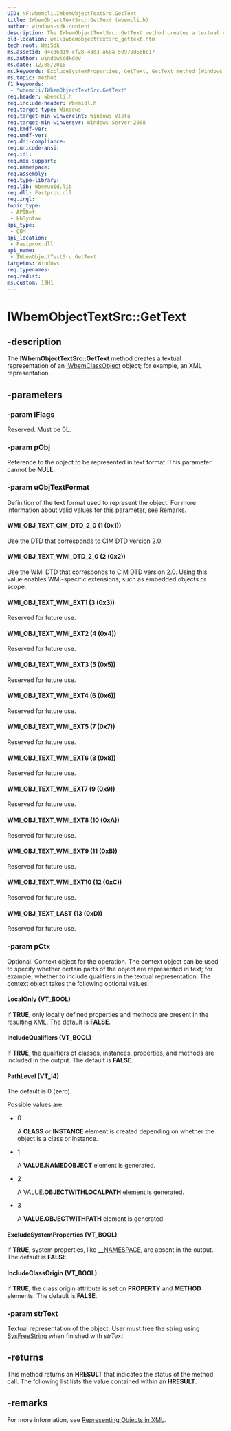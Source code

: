 ```yaml
---
UID: NF:wbemcli.IWbemObjectTextSrc.GetText
title: IWbemObjectTextSrc::GetText (wbemcli.h)
author: windows-sdk-content
description: The IWbemObjectTextSrc::GetText method creates a textual representation of an IWbemClassObject object; for example, an XML representation.
old-location: wmi\iwbemobjecttextsrc_gettext.htm
tech.root: WmiSdk
ms.assetid: d4c36d19-cf28-43d3-a60a-50970d66bc17
ms.author: windowssdkdev
ms.date: 12/05/2018
ms.keywords: ExcludeSystemProperties, GetText, GetText method [Windows Management Instrumentation], GetText method [Windows Management Instrumentation],IWbemObjectTextSrc interface, IWbemObjectTextSrc interface [Windows Management Instrumentation],GetText method, IWbemObjectTextSrc.GetText, IWbemObjectTextSrc::GetText, IncludeClassOrigin, IncludeQualifiers, LocalOnly, PathLevel, WMI_OBJ_TEXT_CIM_DTD_2_0, WMI_OBJ_TEXT_LAST, WMI_OBJ_TEXT_WMI_DTD_2_0, WMI_OBJ_TEXT_WMI_EXT1, WMI_OBJ_TEXT_WMI_EXT10, WMI_OBJ_TEXT_WMI_EXT2, WMI_OBJ_TEXT_WMI_EXT3, WMI_OBJ_TEXT_WMI_EXT4, WMI_OBJ_TEXT_WMI_EXT5, WMI_OBJ_TEXT_WMI_EXT6, WMI_OBJ_TEXT_WMI_EXT7, WMI_OBJ_TEXT_WMI_EXT8, WMI_OBJ_TEXT_WMI_EXT9, _hmm_iwbemobjecttextsrc_gettext, wbemcli/IWbemObjectTextSrc::GetText, wmi.iwbemobjecttextsrc_gettext
ms.topic: method
f1_keywords: 
 - "wbemcli/IWbemObjectTextSrc.GetText"
req.header: wbemcli.h
req.include-header: Wbemidl.h
req.target-type: Windows
req.target-min-winverclnt: Windows Vista
req.target-min-winversvr: Windows Server 2008
req.kmdf-ver: 
req.umdf-ver: 
req.ddi-compliance: 
req.unicode-ansi: 
req.idl: 
req.max-support: 
req.namespace: 
req.assembly: 
req.type-library: 
req.lib: Wbemuuid.lib
req.dll: Fastprox.dll
req.irql: 
topic_type:
 - APIRef
 - kbSyntax
api_type:
 - COM
api_location:
 - Fastprox.dll
api_name:
 - IWbemObjectTextSrc.GetText
targetos: Windows
req.typenames: 
req.redist: 
ms.custom: 19H1
---
```


# IWbemObjectTextSrc::GetText


## -description


The <b>IWbemObjectTextSrc::GetText</b> method creates a textual representation of an 
<a href="https://docs.microsoft.com/windows/desktop/api/wbemcli/nn-wbemcli-iwbemclassobject">IWbemClassObject</a> object; for example, an XML representation.


## -parameters




### -param lFlags

Reserved. Must be 0L.


### -param pObj

Reference to the object to be represented in text format. This parameter cannot be <b>NULL</b>.


### -param uObjTextFormat

Definition of the text format used to represent the object. For more information about valid values for this parameter, see Remarks.



#### WMI_OBJ_TEXT_CIM_DTD_2_0 (1 (0x1))

Use the DTD that corresponds to CIM DTD version 2.0.



#### WMI_OBJ_TEXT_WMI_DTD_2_0 (2 (0x2))

Use the WMI DTD that corresponds to CIM DTD version 2.0. Using this value enables WMI-specific extensions, such as embedded objects or scope.



#### WMI_OBJ_TEXT_WMI_EXT1 (3 (0x3))

Reserved for future use.



#### WMI_OBJ_TEXT_WMI_EXT2 (4 (0x4))

Reserved for future use.



#### WMI_OBJ_TEXT_WMI_EXT3 (5 (0x5))

Reserved for future use.



#### WMI_OBJ_TEXT_WMI_EXT4 (6 (0x6))

Reserved for future use.



#### WMI_OBJ_TEXT_WMI_EXT5 (7 (0x7))

Reserved for future use.



#### WMI_OBJ_TEXT_WMI_EXT6 (8 (0x8))

Reserved for future use.



#### WMI_OBJ_TEXT_WMI_EXT7 (9 (0x9))

Reserved for future use.



#### WMI_OBJ_TEXT_WMI_EXT8 (10 (0xA))

Reserved for future use.



#### WMI_OBJ_TEXT_WMI_EXT9 (11 (0xB))

Reserved for future use.



#### WMI_OBJ_TEXT_WMI_EXT10 (12 (0xC))

Reserved for future use.



#### WMI_OBJ_TEXT_LAST (13 (0xD))

Reserved for future use.


### -param pCtx

Optional. Context object for the operation. The context object can be used to specify whether  certain parts of the object are represented in text; for example, whether to include qualifiers in the textual representation. The context object takes the following optional values.



#### LocalOnly (VT_BOOL)

If <b>TRUE</b>, only locally defined properties and methods are present in the resulting XML. The default is <b>FALSE</b>.



#### IncludeQualifiers (VT_BOOL)

If <b>TRUE</b>, the qualifiers of classes, instances, properties, and methods are included in the output. The default is <b>FALSE</b>.



#### PathLevel (VT_I4)

The default is 0 (zero).

Possible values are:

<ul>
<li>
0

A <b>CLASS</b> or <b>INSTANCE</b> element is created depending on whether the object is a class or instance.

</li>
<li>
1

A <b>VALUE.NAMEDOBJECT</b> element is generated.

</li>
<li>
2

A VALUE.<b>OBJECTWITHLOCALPATH</b> element is generated.

</li>
<li>
3

A <b>VALUE.OBJECTWITHPATH</b> element is generated.

</li>
</ul>


#### ExcludeSystemProperties (VT_BOOL)

If <b>TRUE</b>, system properties, like <a href="https://docs.microsoft.com/windows/desktop/WmiSdk/--namespace">__NAMESPACE</a>, are absent in the output. The default is <b>FALSE</b>.



#### IncludeClassOrigin (VT_BOOL)

If <b>TRUE</b>, the class origin attribute is set on <b>PROPERTY</b> and <b>METHOD</b> elements. The default is <b>FALSE</b>.


### -param strText

Textual representation of the object. User must free the string using <a href="https://docs.microsoft.com/previous-versions/windows/desktop/api/oleauto/nf-oleauto-sysfreestring">SysFreeString</a> when finished with <i>strText</i>.


## -returns



This method returns an <b>HRESULT</b> that indicates the status of the method call. The following list lists the value contained within an <b>HRESULT</b>.




## -remarks



For more information, see 
<a href="https://docs.microsoft.com/windows/desktop/WmiSdk/representing-objects-in-xml">Representing Objects in XML</a>.



